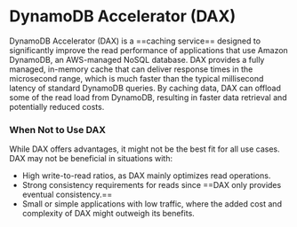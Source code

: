 # DynamoDB Accelerator (DAX)

DynamoDB Accelerator (DAX) is a ==caching service== designed to significantly improve the read performance of applications that use Amazon DynamoDB, an AWS-managed NoSQL database. 
DAX provides a fully managed, in-memory cache that can deliver response times in the microsecond range, which is much faster than the typical millisecond latency of standard DynamoDB queries. By caching data, DAX can offload some of the read load from DynamoDB, resulting in faster data retrieval and potentially reduced costs.

### **When Not to Use DAX**
While DAX offers advantages, it might not be the best fit for all use cases. DAX may not be beneficial in situations with:
   - High write-to-read ratios, as DAX mainly optimizes read operations.
   - Strong consistency requirements for reads since ==DAX only provides eventual consistency.==
   - Small or simple applications with low traffic, where the added cost and complexity of DAX might outweigh its benefits.
